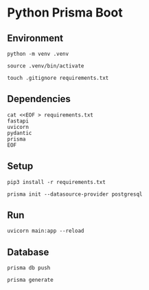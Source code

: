 # Python Prisma Boot

## Environment
```shell
python -m venv .venv
```
```shell
source .venv/bin/activate
```
```shell
touch .gitignore requirements.txt
```

## Dependencies

```shell
cat <<EOF > requirements.txt
fastapi
uvicorn
pydantic
prisma
EOF
```

## Setup
```shell
pip3 install -r requirements.txt
```
```shell
prisma init --datasource-provider postgresql
```

## Run
```shell
uvicorn main:app --reload
```

## Database
```shell
prisma db push
```
```shell
prisma generate
```
